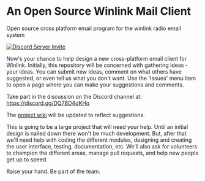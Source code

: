# An Open Source Winlink Mail Client
Open source cross platform email program for the winlink radio email system

[![Discord Server Invite](https://img.shields.io/badge/DISCORD-JOIN%20SERVER-5663F7?style=for-the-badge&logo=discord&logoColor=white)]([https://bit.ly/heyfoss](https://discord.gg/DQ7BD4dKHq))

Now's your chance to help design a new cross-platform email client for Winlink. 
Initially, this repository will be concerned with gathering ideas - your ideas. 
You can submit new ideas, comment on what others have suggested, or even tell us what you don't want.
Use the 'Issues' menu item to open a page where you can make your suggestions and comments.

Take part in the discussion on the Discord channel at: https://discord.gg/DQ7BD4dKHq

The [project wiki](https://github.com/ARSFI/winlink-mail-client/wiki) will be updated to reflect suggestions.

This is going to be a large project that will need your help. Until an initial design is nailed down there won't be much development. But, after that we'll need help with coding the different modules, designing and creating the user interface, testing, documentation, etc. We'll also ask for volunteers to champion the different areas, manage pull requests, and help new people get up to speed. 

Raise your hand. Be part of the team.

